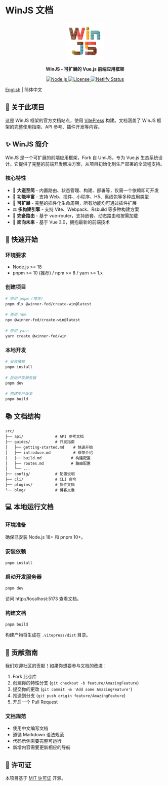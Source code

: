 # WinJS 文档

<p align="center">
  <img src="src/public/images/logo.png" width="120" alt="WinJS Logo">
</p>

<p align="center">
  <strong>WinJS - 可扩展的 Vue.js 前端应用框架</strong>
</p>

<p align="center">
  <a href="https://nodejs.org/">
    <img src="https://img.shields.io/badge/node-%3E%3D18-brightgreen.svg" alt="Node.js">
  </a>
  <a href="LICENSE">
    <img src="https://img.shields.io/badge/license-MIT-blue.svg" alt="License">
  </a>
  <a href="https://app.netlify.com/projects/winjs-docs/deploys">
    <img src="https://api.netlify.com/api/v1/badges/1b9b4475-68fe-4125-a8ad-d93955df7ac4/deploy-status" alt="Netlify Status">
  </a>
</p>

[English](./README.md) | 简体中文

## 📖 关于此项目

这是 WinJS 框架的官方文档站点，使用 [VitePress](https://vitepress.dev/) 构建。文档涵盖了 WinJS 框架的完整使用指南、API
参考、插件开发等内容。

## ✨ WinJS 简介

WinJS 是一个可扩展的前端应用框架，Fork 自 UmiJS，专为 Vue.js 生态系统设计。它提供了完整的前端开发解决方案，从项目初始化到生产部署的全流程支持。

### 核心特性

- 💎 **大道至简** - 内置路由、状态管理、构建、部署等，仅需一个依赖即可开发
- 🎁 **功能丰富** - 支持 Web、插件、小程序、H5、离线包等多种应用类型
- 🎉 **可扩展** - 完整的插件化生命周期，所有功能均可通过插件扩展
- ⚖️ **多构建引擎** - 支持 Vite、Webpack、Rsbuild 等多种构建方案
- 🌴 **完备路由** - 基于 vue-router，支持嵌套、动态路由和按需加载
- 🚄 **面向未来** - 基于 Vue 3.0，拥抱最新的前端技术

## 🚀 快速开始

### 环境要求

- Node.js >= 18
- pnpm >= 10 (推荐) / npm >= 8 / yarn >= 1.x

### 创建项目

```bash
# 使用 pnpm (推荐)
pnpm dlx @winner-fed/create-win@latest

# 使用 npm
npx @winner-fed/create-win@latest

# 使用 yarn
yarn create @winner-fed/win
```

### 本地开发

```bash
# 安装依赖
pnpm install

# 启动开发服务器
pnpm dev

# 构建生产版本
pnpm build
```

## 📚 文档结构

```
src/
├── api/              # API 参考文档
├── guides/           # 开发指南
│   ├── getting-started.md    # 快速开始
│   ├── introduce.md          # 框架介绍
│   ├── build.md             # 构建配置
│   ├── routes.md            # 路由配置
│   └── ...
├── config/           # 配置说明
├── cli/              # CLI 命令
├── plugins/          # 插件文档
└── blog/             # 博客文章
```

## 💻 本地运行文档

### 环境准备

确保已安装 Node.js 18+ 和 pnpm 10+。

### 安装依赖

```bash
pnpm install
```

### 启动开发服务器

```bash
pnpm dev
```

访问 http://localhost:5173 查看文档。

### 构建文档

```bash
pnpm build
```

构建产物将生成在 `.vitepress/dist` 目录。

## 🤝 贡献指南

我们欢迎社区的贡献！如果你想要参与文档的改进：

1. Fork 此仓库
2. 创建你的特性分支 (`git checkout -b feature/AmazingFeature`)
3. 提交你的更改 (`git commit -m 'Add some AmazingFeature'`)
4. 推送到分支 (`git push origin feature/AmazingFeature`)
5. 开启一个 Pull Request

### 文档规范

- 使用中文编写文档
- 遵循 Markdown 语法规范
- 代码示例需要完整可运行
- 新增内容需要更新相应的导航

## 📄 许可证

本项目基于 [MIT 许可证](LICENSE) 开源。
